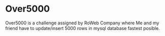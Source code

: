 # Over5000

Over5000 is a challenge assigned by RoWeb Company where Me and my friend have to update/insert 5000 rows in mysql database fastest posible.
